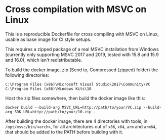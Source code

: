 Cross compilation with MSVC on Linux
====================================

This is a reproducible Dockerfile for cross compiling with MSVC on Linux,
usable as base image for CI style setups.

This requires a zipped package of a real MSVC installation from Windows
(currently only supporting MSVC 2017 and 2019, tested with 15.8 and 15.9
and 16.0), which isn't redistributable.

To build the docker image, zip (Send to, Compressed (zipped) folder)
the following directories:

    C:\Program Files (x86)\Microsoft Visual Studio\2017\Community\VC
    C:\Program Files (x86)\Windows Kits\10

Host the zip files somewhere, then build the docker image like this:

    docker build --build-arg MSVC_URL=http://path/to/your/VC.zip --build-arg SDK_URL=http://path/to/your/10.zip .

After building the docker image, there are 4 directories with tools,
in `/opt/msvc/bin/<arch>`, for all architectures out of `x86`,
`x64`, `arm` and `arm64`, that should be added to the PATH before building
with it.
